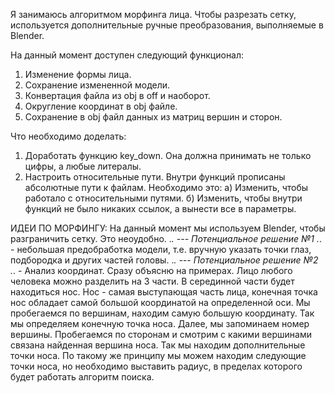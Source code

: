 Я занимаюсь алгоритмом морфинга лица.
Чтобы разрезать сетку, используется дополнительные ручные преобразования, выполняемые в Blender.

На данный момент доступен следующий функционал:
1. Изменение формы лица.
2. Сохранение измененной модели.
3. Конвертация файла из obj в off и наоборот.
4. Округление координат в obj файле.
5. Сохранение в obj файл данных из матриц вершин и сторон.

Что необходимо доделать:
1. Доработать функцию key_down. Она должна принимать не только цифры, а любые литералы.
2. Настроить относительные пути. Внутри функций прописаны абсолютные пути к файлам.
    Необходимо это:
     а) Изменить, чтобы работало с относительными путями.
     б) Изменить, чтобы внутри функций не было никаких ссылок, а вынести все в параметры.

ИДЕИ ПО МОРФИНГУ:
На данный момент мы используем Blender, чтобы разграничить сетку. Это неоудобно.
._. --- Потенциальное решение №1 ._. - небольшая предобработка модели, 
т.е. вручную указать точки глаз, подбородка и других частей головы.
._. --- Потенциальное решение №2 ._. - Анализ координат. Сразу объясню на примерах.
Лицо любого человека можно разделить на 3 части. В серединной части будет находиться нос.
Нос - самая выступающая часть лица, конечная точка нос обладает самой большой координатой 
на определенной оси. Мы пробегаемся по вершинам, находим самую большую координату. 
Так мы определяем конечную точка носа. Далее, мы запоминаем номер вершины.
Пробегаемся по сторонам и смотрим с какими вершинами связана найденная вершина носа. 
Так мы находим дополнительные точки носа. 
По такому же принципу мы можем находим следующие точки носа, но необходимо выставить радиус,
в пределах которого будет работать алгоритм поиска.

